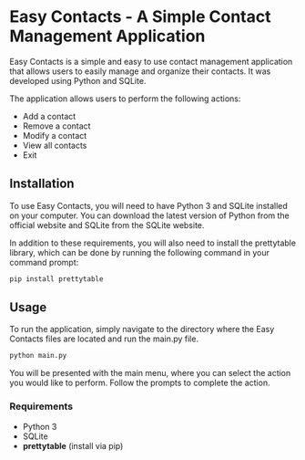 # Easy Contacts - A Simple Contact Management Application

Easy Contacts is a simple and easy to use contact management application that allows users to easily manage and organize their contacts. It was developed using Python and SQLite.

The application allows users to perform the following actions:

* Add a contact
* Remove a contact
* Modify a contact
* View all contacts
* Exit
## Installation

To use Easy Contacts, you will need to have Python 3 and SQLite installed on your computer. You can download the latest version of Python from the official website and SQLite from the SQLite website.

In addition to these requirements, you will also need to install the prettytable library, which can be done by running the following command in your command prompt:

```python
pip install prettytable
```

## Usage
To run the application, simply navigate to the directory where the Easy Contacts files are located and run the main.py file.

```python 
python main.py
```

You will be presented with the main menu, where you can select the action you would like to perform. Follow the prompts to complete the action.

### Requirements
* Python 3
* SQLite
* **prettytable** (install via pip)

